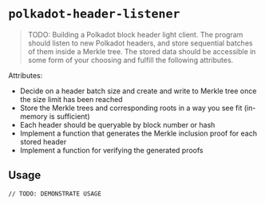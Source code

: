 # `polkadot-header-listener`

> TODO: 
Building a Polkadot block header light client. The program should
listen to new Polkadot headers, and store sequential batches of them inside a Merkle tree. The
stored data should be accessible in some form of your choosing and fulfill the following
attributes.

Attributes:
- Decide on a header batch size and create and write to Merkle tree once the size limit
has been reached
- Store the Merkle trees and corresponding roots in a way you see fit (in-memory is
sufficient)
- Each header should be queryable by block number or hash
- Implement a function that generates the Merkle inclusion proof for each stored header
- Implement a function for verifying the generated proofs

## Usage

```
// TODO: DEMONSTRATE USAGE
```
